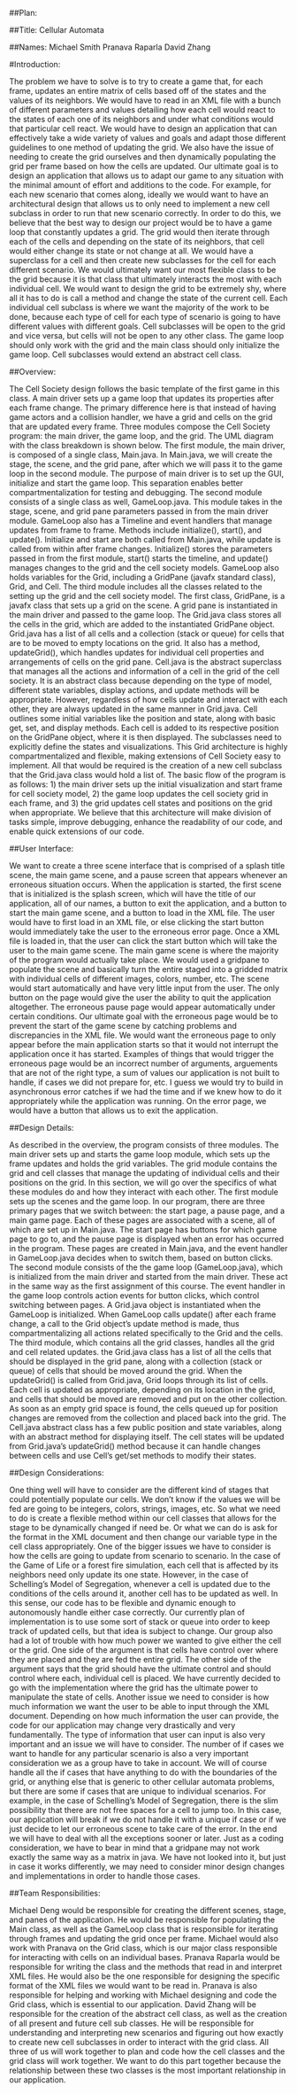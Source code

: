 ﻿##Plan:


##Title:
Cellular Automata


##Names:
Michael Smith
Pranava Raparla
David Zhang


#Introduction:


The problem we have to solve is to try to create a game that, for each frame, updates an entire matrix of cells based off of the states and the values of its neighbors. We would have to read in an XML file with a bunch of different parameters and values detailing how each cell would react to the states of each one of its neighbors and under what conditions would that particular cell react. We would have to design an application that can effectively take a wide variety of values and goals and adapt those different guidelines to one method of updating the grid. We also have the issue of needing to create the grid ourselves and then dynamically populating the grid per frame based on how the cells are updated.
Our ultimate goal is to design an application that allows us to adapt our game to any situation with the minimal amount of effort and additions to the code. For example, for each new scenario that comes along, ideally we would want to have an architectural design that allows us to only need to implement a new cell subclass in order to run that new scenario correctly. In order to do this, we believe that the best way to design our project would be to have a game loop that constantly updates a grid. The grid would then iterate through each of the cells and depending on the state of its neighbors, that cell would either change its state or not change at all. We would have a superclass for a cell and then create new subclasses for the cell for each different scenario.
We would ultimately want our most flexible class to be the grid because it is that class that ultimately interacts the most with each individual cell. We would want to design the grid to be extremely shy, where all it has to do is call a method and change the state of the current cell. Each individual cell subclass is where we want the majority of the work to be done, because each type of cell for each type of scenario is going to have different values with different goals.  Cell subclasses will be open to the grid and vice versa, but cells will not be open to any other class. The game loop should only work with the grid and the main class should only initialize the game loop. Cell subclasses would extend an abstract cell class.


##Overview:


The Cell Society design follows the basic template of the first game in this class. A main driver sets up a game loop that updates its properties after each frame change. The primary difference here is that instead of having game actors and a collision handler, we have a grid and cells on the grid that are updated every frame. Three modules compose the Cell Society program: the main driver, the game loop, and the grid. The UML diagram with the class breakdown is shown below.
The first module, the main driver, is composed of a single class, Main.java. In Main.java, we will create the stage, the scene, and the grid pane, after which we will pass it to the game loop in the second module. The purpose of main driver is to set up the GUI, initialize and start the game loop. This separation enables better compartmentalization for testing and debugging.
The second module consists of a single class as well, GameLoop.java. This module takes in the stage, scene, and grid pane parameters passed in from the main driver module. GameLoop also has a Timeline and event handlers that manage updates from frame to frame. Methods include initialize(), start(), and update(). Initialize and start are both called from Main.java, while update is called from within after frame changes. Initialize() stores the parameters passed in from the first module, start() starts the timeline, and update() manages changes to the grid and the cell society models. GameLoop also holds variables for the Grid, including a GridPane (javafx standard class), Grid, and Cell.
The third module includes all the classes related to the setting up the grid and the cell society model. The first class, GridPane, is a javafx class that sets up a grid on the scene. A grid pane is instantiated in the main driver and passed to the game loop. The Grid.java class stores all the cells in the grid, which are added to the instantiated GridPane object. Grid.java has a list of all cells and a collection (stack or queue) for cells that are to be moved to empty locations on the grid. It also has a method, updateGrid(), which handles updates for individual cell properties and arrangements of cells on the grid pane. Cell.java is the abstract superclass that manages all the actions and information of a cell in the grid of the cell society. It is an abstract class because depending on the type of model, different state variables, display actions, and update methods will be appropriate. However, regardless of how cells update and interact with each other, they are always updated in the same manner in Grid.java. Cell outlines some initial variables like the position and state, along with basic get, set, and display methods. Each cell is added to its respective position on the GridPane object, where it is then displayed. The subclasses need to explicitly define the states and visualizations. This Grid architecture is highly compartmentalized and flexible, making extensions of Cell Society easy to implement. All that would be required is the creation of a new cell subclass that the Grid.java class would hold a list of.
The basic flow of the program is as follows: 1) the main driver sets up the initial visualization and start frame for cell society model, 2) the game loop updates the cell society grid in each frame, and 3) the grid updates cell states and positions on the grid when appropriate. We believe that this architecture will make division of tasks simple, improve debugging, enhance the readability of our code, and enable quick extensions of our code.



##User Interface:


We want to create a three scene interface that is comprised of a splash title scene, the main game scene, and a pause screen that appears whenever an erroneous situation occurs. When the application is started, the first scene that is initialized is the splash screen, which will have the title of our application, all of our names, a button to exit the application, and a button to start the main game scene, and a button to load in the XML file. The user would have to first load in an XML file, or else clicking the start button would immediately take the user to the erroneous error page. Once a XML file is loaded in, that the user can click the start button which will take the user to the main game scene. 
The main game scene is where the majority of the program would actually take place. We would used a gridpane to populate the scene and basically turn the entire staged into a gridded matrix with individual cells of different images, colors, number, etc. The scene would start automatically and have very little input from the user. The only button on the page would give the user the ability to quit the application altogether. 
The erroneous pause page would appear automatically under certain conditions. Our ultimate goal with the erroneous page would be to prevent the start of the game scene by catching problems and discrepancies in the  XML file. We would want the erroneous page to only appear before the main application starts so that it would not interrupt the application once it has started. Examples of things that would trigger the erroneous page would be an incorrect number of arguments, arguements that are not of the right type, a sum of values our application is not built to handle, if cases we did not prepare for, etc. I guess we would try to build in asynchronous error catches if we had the time and if we knew how to do it appropriately while the application was running. On the error page, we would have a button that allows us to exit the application.




##Design Details:


As described in the overview, the program consists of three modules. The main driver sets up and starts the game loop module, which sets up the frame updates and holds the grid variables. The grid module contains the grid and cell classes that manage the updating of individual cells and their positions on the grid. In this section, we will go over the specifics of what these modules do and how they interact with each other.
The first module sets up the scenes and the game loop. In our program, there are three primary pages that we switch between: the start page, a pause page, and a main game page. Each of these pages are associated with a scene, all of which are set up in Main.java. The start page has buttons for which game page to go to, and the pause page is displayed when an error has occurred in the program. These pages are created in Main.java, and the event handler in GameLoop.java decides when to switch them, based on button clicks.
The second module consists of the the game loop (GameLoop.java), which is initialized from the main driver and started from the main driver. These act in the same way as the first assignment of this course. The event handler in the game loop controls action events for button clicks, which control switching between pages. A Grid.java object is instantiated when the GameLoop is initialized. When GameLoop calls update() after each frame change, a call to the Grid object’s update method is made, thus compartmentalizing all actions related specifically to the Grid and the cells.
The third module, which contains all the grid classes, handles all the grid and cell related updates. the Grid.java class has a list of all the cells that should be displayed in the grid pane, along with a collection (stack or queue) of cells that should be moved around the grid. When the updateGrid() is called from Grid.java, Grid loops through its list of cells. Each cell is updated as appropriate, depending on its location in the grid, and cells that should be moved are removed and put on the other collection. As soon as an empty grid space is found, the cells queued up for position changes are removed from the collection and placed back into the grid. The Cell.java abstract class has a few public position and state variables, along with an abstract method for displaying itself. The cell states will be updated from Grid.java’s updateGrid() method because it can handle changes between cells and use Cell’s get/set methods to modify their states.


##Design Considerations:


One thing well will have to consider are the different kind of stages that could potentially populate our cells. We don’t know if the values we will be fed are going to be integers, colors, strings, images, etc. So what we need to do is create a flexible method within our cell classes that allows for the stage to be dynamically changed if need be. Or what we can do is ask for the format in the XML document and then change our variable type in the cell class appropriately. 
One of the bigger issues we have to consider is how the cells are going to update from scenario to scenario. In the case of the Game of Life or a forest fire simulation, each cell that is affected by its neighbors need only update its one state. However, in the case of Schelling’s Model of Segregation, whenever a cell is updated due to the conditions of the cells around it, another cell has to be updated as well. In this sense, our code has to be flexible and dynamic enough to autonomously handle either case correctly. Our currently plan of implementation is to use some sort of stack or queue into order to keep track of updated cells, but that idea is subject to change. 
Our group also had a lot of trouble with how much power we wanted to give either the cell or the grid. One side of the argument is that cells have control over where they are placed and they are fed the entire grid. The other side of the argument says that the grid should have the ultimate control and should control where each, individual cell is placed. We have currently decided to go with the implementation where the grid has the ultimate power to manipulate the state of cells. 
Another issue we need to consider is how much information we want the user to be able to input through the XML document. Depending on how much information the user can provide, the code for our application may change very drastically and very fundamentally. The type of information that user can input is also very important and an issue we will have to consider. 
The number of if cases we want to handle for any particular scenario is also a very important consideration we as a group have to take in account. We will of course handle all the if cases that have anything to do with the boundaries of the grid, or anything else that is generic to other cellular automata problems, but there are some if cases that are unique to individual scenarios. For example, in the case of Schelling’s Model of Segregation, there is the slim possibility that there are not free spaces for a cell to jump too. In this case, our application will break if we do not handle it with a unique if case or if we just decide to let our erroneous scene to take care of the error. In the end we will have to deal with all the exceptions sooner or later.
Just as a coding consideration, we have to bear in mind that a gridpane may not work exactly the same way as a matrix in java. We have not looked into it, but just in case it works differently, we may need to consider minor design changes and implementations in order to handle those cases. 


##Team Responsibilities:


Michael Deng would be responsible for creating the different scenes, stage, and panes of the application. He would be responsible for populating the Main class, as well as the GameLoop class that is responsible for iterating through frames and updating the grid once per frame. Michael would also work with Pranava on the Grid class, which is our major class responsible for interacting with cells on an individual bases. 
Pranava Raparla would be responsible for writing the class and the methods that read in and interpret XML files. He would also be the one responsible for designing the specific format of the XML files we would want to be read in. Pranava is also responsible for helping and working with Michael designing and code the Grid class, which is essential to our application. 
David Zhang will be responsible for the creation of the abstract cell class, as well as the creation of all present and future cell sub classes. He will be responsible for understanding and interpreting new scenarios and figuring out how exactly to create new cell subclasses in order to interact with the grid class.
All three of us will work together to plan and code how the cell classes and the grid class will work together. We want to do this part together because the relationship between these two classes is the most important relationship in our application.

